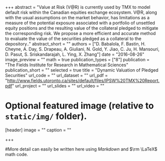 +++
abstract = "Value at Risk (V@R) is currently used by TMX to model default risk within the Canadian equities exchange ecosystem. V@R, along with the usual assumptions on the market behavior, has limitations as a measure of the potential exposure associated with a portfolio of unsettled equity positions and the resulting value of the collateral pledged to mitigate the corresponding risk. We propose a more efficient and accurate method to evaluate the value of the securities pledged as a collateral to the depository.."
abstract_short = ""
authors = ["D. Babalola, F. Bastin, H. Cheyne, A. Day, S. Drapeau, A. Giuliani, N. Gold, Y. Jiao, C. Ju, H. Mansouri, D. Pasut, S. Sriskandarajah, L. Ying, X. Zhang"]
date = "2016-08-26"
image_preview = ""
math = true
publication_types = ["8"]
publication = "The Fields Institute for Research in Mathematical Sciences"
publication_short = ""
selected = true
title = "Dynamic Valuation of Pledged Securities"
url_code = ""
url_dataset = ""
url_pdf = "http://www.fields.utoronto.ca/sites/default/files/IPSW%20TMX%20Report.pdf"
url_project = ""
url_slides = ""
url_video = ""



# Optional featured image (relative to `static/img/` folder).
[header]
image = ""
caption = ""


+++

#More detail can easily be written here using *Markdown* and $\rm \LaTeX$ math code.
